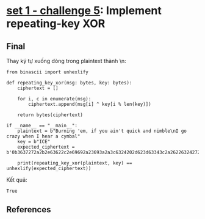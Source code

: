 # **[set 1 - challenge 5](https://cryptopals.com/sets/1/challenges/5): Implement repeating-key XOR**

## Final
Thay ký tự xuống dòng trong plaintext thành \n:
```
from binascii import unhexlify

def repeating_key_xor(msg: bytes, key: bytes):
    ciphertext = []

    for i, c in enumerate(msg):
        ciphertext.append(msg[i] ^ key[i % len(key)])
    
    return bytes(ciphertext)

if __name__ == "__main__":
    plaintext = b"Burning 'em, if you ain't quick and nimble\nI go crazy when I hear a cymbal"
    key = b"ICE"
    expected_ciphertext = b'0b3637272a2b2e63622c2e69692a23693a2a3c6324202d623d63343c2a26226324272765272a282b2f20430a652e2c652a3124333a653e2b2027630c692b20283165286326302e27282f'

    print(repeating_key_xor(plaintext, key) == unhexlify(expected_ciphertext))
```

Kết quả:
```
True
```
## References
